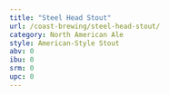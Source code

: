 ```yaml
---
title: "Steel Head Stout"
url: /coast-brewing/steel-head-stout/
category: North American Ale
style: American-Style Stout
abv: 0
ibu: 0
srm: 0
upc: 0
---
```


